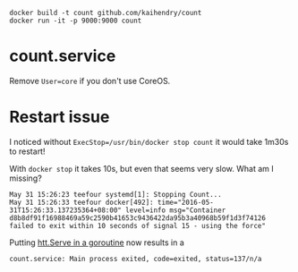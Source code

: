 	docker build -t count github.com/kaihendry/count
	docker run -it -p 9000:9000 count

# count.service

Remove `User=core` if you don't use CoreOS.

# Restart issue

I noticed without `ExecStop=/usr/bin/docker stop count` it would take 1m30s to restart!

With `docker stop` it takes 10s, but even that seems very slow. What am I missing?

	May 31 15:26:23 teefour systemd[1]: Stopping Count...
	May 31 15:26:33 teefour docker[492]: time="2016-05-31T15:26:33.137235364+08:00" level=info msg="Container d8b8df91f16988469a59c2590b41653c9436422da95b3a40968b59f1d3f74126 failed to exit within 10 seconds of signal 15 - using the force"

Putting [htt.Serve in a goroutine](https://github.com/kaihendry/count/commit/091e799717e2b5b9f045a4895ac2dc7eea9157ef) now results in a 

	count.service: Main process exited, code=exited, status=137/n/a
